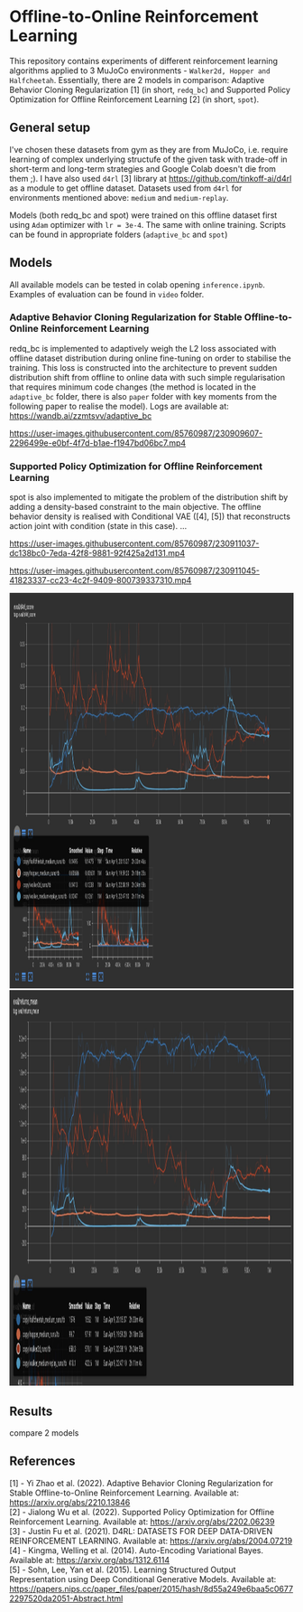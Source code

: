 # Offline-to-Online Reinforcement Learning
This repository contains experiments of different reinforcement learning algorithms applied to 3 MuJoCo environments - `Walker2d, Hopper and Halfcheetah`. Essentially, there are 2 models in comparison: Adaptive Behavior Cloning Regularization [1] (in short, `redq_bc`) and Supported Policy Optimization for Offline Reinforcement Learning [2] (in short, `spot`).

## General setup
I've chosen these datasets from gym as they are from MuJoCo, i.e. require learning of complex underlying structufe of the given task with trade-off in short-term and long-term strategies and Google Colab doesn't die from them ;). I have also used `d4rl` [3] library at https://github.com/tinkoff-ai/d4rl as a module to get offline dataset. Datasets used from `d4rl` for environments mentioned above: `medium` and `medium-replay`. 

Models (both redq_bc and spot) were trained on this offline dataset first using `Adam` optimizer with `lr = 3e-4`. The same with online training. Scripts can be found in appropriate folders (`adaptive_bc` and `spot`)

## Models

All available models can be tested in colab opening `inference.ipynb`. Examples of evaluation can be found in `video` folder.

### Adaptive Behavior Cloning Regularization for Stable Offline-to-Online Reinforcement Learning
redq_bc is implemented to adaptively weigh the L2 loss associated with offline dataset distribution during online fine-tuning on order to stabilise the training. This loss is constructed into the architecture to prevent sudden distribution shift from offline to online data with such simple regularisation that requires minimum code changes (the method is located in the `adaptive_bc` folder, there is also `paper` folder with key moments from the following paper to realise the model). Logs are available at: https://wandb.ai/zzmtsvv/adaptive_bc


https://user-images.githubusercontent.com/85760987/230909607-2296499e-e0bf-4f7d-b1ae-f1947bd06bc7.mp4


### Supported Policy Optimization for Offline Reinforcement Learning

spot is also implemented to mitigate the problem of the distribution shift by adding a density-based constraint to the main objective. The offline behavior density is realised with Conditional VAE ([4], [5]) that reconstructs action joint with condition (state in this case). ...



https://user-images.githubusercontent.com/85760987/230911037-dc138bc0-7eda-42f8-9881-92f425a2d131.mp4

https://user-images.githubusercontent.com/85760987/230911045-41823337-cc23-4c2f-9409-800739337310.mp4


<img src="spot/graphs/eval_d4rl_score.jpeg" width="700" height="700" />
<img src="spot/graphs/eval_returns_mean.jpeg" width="700" height="700" />

## Results
compare 2 models


## References
[1] - Yi Zhao et al. (2022). Adaptive Behavior Cloning Regularization for Stable Offline-to-Online Reinforcement Learning. Available at: https://arxiv.org/abs/2210.13846 <br />
[2] - Jialong Wu et al. (2022). Supported Policy Optimization for Offline Reinforcement Learning. Available at: https://arxiv.org/abs/2202.06239 <br />
[3] - Justin Fu et al. (2021). D4RL: DATASETS FOR DEEP DATA-DRIVEN REINFORCEMENT LEARNING. Available at: https://arxiv.org/abs/2004.07219 <br />
[4] - Kingma, Welling et al. (2014). Auto-Encoding Variational Bayes. Available at: https://arxiv.org/abs/1312.6114 <br />
[5] - Sohn, Lee, Yan et al. (2015). Learning Structured Output Representation using Deep Conditional Generative Models. Available at: https://papers.nips.cc/paper_files/paper/2015/hash/8d55a249e6baa5c06772297520da2051-Abstract.html
